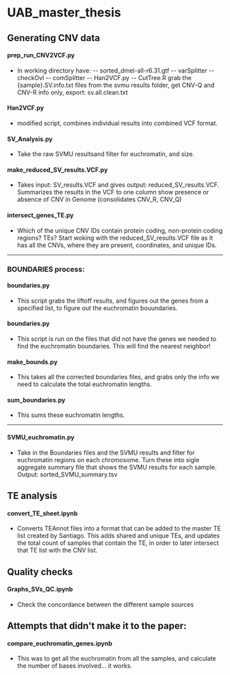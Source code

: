 # UAB_master_thesis



## Generating CNV data

#### prep_run_CNV2VCF.py

- In working directory have:
-- sorted_dmel-all-r6.31.gtf
-- varSplitter
-- checkOvl
-- comSplitter 
-- Han2VCF.py
-- CutTree.R
grab the {sample}.SV.info.txt files from the svmu results folder, get CNV-Q and CNV-R info only, export: sv.all.clean.txt


#### Han2VCF.py
- modified script, combines individual results into combined VCF format. 



#### SV_Analysis.py
- Take the raw SVMU resultsand filter for euchromatin, and size. 


#### make_reduced_SV_results.VCF.py

- Takes input: SV_results.VCF  and gives output: reduced_SV_results.VCF. Summarizes the results in the VCF to one column show presence or absence of CNV in Genome (consolidates CNV_R, CNV_Q)

#### intersect_genes_TE.py

- Which of the unique CNV IDs contain protein coding, non-protein coding regions? TEs? Start woking with the reduced_SV_results.VCF file as it has all the CNVs, where they are present, coordinates, and unique IDs.

-------
### BOUNDARIES process:

#### boundaries.py

- This script grabs the liftoff results, and figures out the genes from a specified list, to figure out the euchromatin bouundaries. 


#### boundaries.py

- This script is run on the files that did not have the genes we needed to find the euchromatin boundaries. This will find the nearest neighbor! 


#### make_bounds.py

- This takes all the corrected boundaries files, and grabs only the info we need to calculate the total euchromatin lengths. 

#### sum_boundaries.py

- This sums these euchromatin lengths. 

-------
#### SVMU_euchromatin.py

- Take in the Boundaries files and the SVMU results and filter for euchromatin regions on each chromosome. Turn these into sigle aggregate summary file that shows the SVMU results for each sample. Output: sorted_SVMU_summary.tsv


## TE analysis 

#### convert_TE_sheet.ipynb

- Converts TEAnnot files into a format that can be added to the master TE list created by Santiago. This adds shared and unique TEs, and updates the total count of samples that contain the TE, in order to later intersect that TE list with the CNV list. 


## Quality checks

#### Graphs_SVs_QC.ipynb

-  Check the concordance between the different sample sources


## Attempts that didn't make it to the paper:

#### compare_euchromatin_genes.ipynb
- This was to get all the euchromatin from all the samples, and calculate the number of bases involved... it works. 

